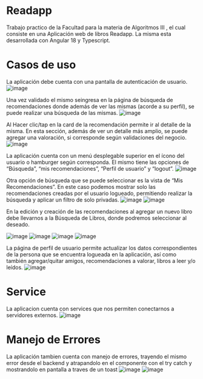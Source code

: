 # Readapp

Trabajo practico de la Facultad para la materia de Algoritmos III , el cual consiste en una Aplicación web de libros Readapp. La misma esta desarrollada con Angular 18 y Typescript.

# Casos de uso

La aplicación debe cuenta con una pantalla de autenticación de usuario. 
![image](https://github.com/user-attachments/assets/54cbd3ab-b5e4-4584-a09e-c0f00df5b98d)

Una vez validado el mismo seingresa en la página de búsqueda de recomendaciones donde además de ver las mismas (acorde a su perfil), se puede realizar una búsqueda de las mismas.
![image](https://github.com/user-attachments/assets/2ef4db54-d5a1-4f8a-886d-21b2b7939738)

Al Hacer clic/tap en la card de la recomendación permite ir al detalle de la misma. En esta sección, además de ver un detalle más amplio, se puede agregar una valoración, si corresponde según validaciones del negocio. 
![image](https://github.com/user-attachments/assets/05c7f0eb-c368-4f2f-93c6-62e3650d985e)

La aplicación cuenta con un menú desplegable superior en el ícono del usuario o hamburger según corresponda. El mismo tiene las opciones de “Búsqueda”, “mis recomendaciones”, “Perfil de usuario” y “logout”.
![image](https://github.com/user-attachments/assets/4bb27a03-ff7e-4900-8bb1-b446cacadf8e)

Otra opción de búsqueda que se puede seleccionar es la vista de “Mis Recomendaciones”. En este caso podemos mostrar solo las recomendaciones creadas por el usuario logueado, permitiendo realizar la búsqueda y aplicar un filtro de solo privadas. 
![image](https://github.com/user-attachments/assets/4c5a2844-a439-4a19-b35d-6f887825c66a)
![image](https://github.com/user-attachments/assets/c7649218-fc2e-486d-9fb9-4f1bb87925c8)

En la edición y creación de las recomendaciones al agregar un nuevo libro debe llevarnos a la Búsqueda de Libros, donde podremos seleccionar al deseado.

![image](https://github.com/user-attachments/assets/71ac7bd5-1a86-4d3f-b464-5be351c13987)
![image](https://github.com/user-attachments/assets/22d6f418-a627-44c7-a9ca-9798f63f2931)
![image](https://github.com/user-attachments/assets/fa2697ea-1d0a-4b6e-ac40-853a18d48542)
![image](https://github.com/user-attachments/assets/2483753d-c7de-4c50-9ef1-a8f025f3e5c8)

La página de perfil de usuario permite actualizar los datos correspondientes de la persona que se encuentra logueada en la aplicación, así como también agregar/quitar amigos, recomendaciones a valorar, libros a leer y/o leídos.
![image](https://github.com/user-attachments/assets/3b5d11cb-42b5-4e1d-ac22-06e77161c0cb)

# Service

La aplicacion cuenta con services que nos permiten conectarnos a servidores externos.
![image](https://github.com/user-attachments/assets/7e6b31bd-897f-4fb3-875d-a1587da5c335)

# Manejo de Errores

La aplicación tambien cuenta con manejo de errores, trayendo el mismo error desde el backend y atrapandolo en el componente con el try catch y mostrandolo en pantalla a traves de un toast
![image](https://github.com/user-attachments/assets/369da2bd-e877-4f96-80f9-4f1823f4f617)
![image](https://github.com/user-attachments/assets/d551d116-0119-42e2-a5c5-598bd6c3dd1d)






